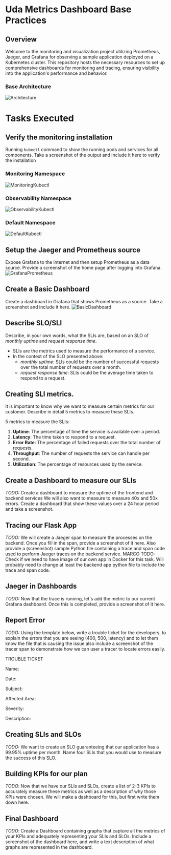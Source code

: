 # Uda Metrics Dashboard Base Practices

## Overview
Welcome to the monitoring and visualization project utilizing Prometheus, Jaeger, and Grafana for observing a sample application deployed on a Kubernetes cluster. This repository hosts the necessary resources to set up comprehensive dashboards for monitoring and tracing, ensuring visibility into the application's performance and behavior.

### Base Architecture
![Architecture](answer-img/base-architecture.png)


# Tasks Executed

## Verify the monitoring installation
Running `kubectl` command to show the running pods and services for all components. Take a screenshot of the output and include it here to verify the installation

### Monitoring Namespace
![MonitoringKubectl](answer-img/kubectl-monitoring.png)
### Observability Namespace
![ObservabilityKubectl](answer-img/kubectl-observability.png)
### Default Namespace
![DefaultKubectl](answer-img/kubectl-apps.png)


## Setup the Jaeger and Prometheus source
Expose Grafana to the internet and then setup Prometheus as a data source. Provide a screenshot of the home page after logging into Grafana.
![GrafanaPrometheus](answer-img/grafana-prometheus.png)


## Create a Basic Dashboard
Create a dashboard in Grafana that shows Prometheus as a source. Take a screenshot and include it here.
![BasicDashboard](answer-img/basic-dashboard.png)


## Describe SLO/SLI
Describe, in your own words, what the SLIs are, based on an SLO of *monthly uptime* and *request response time*.
- SLIs are the metrics used to measure the performance of a service.
- In the context of the SLO presented above:
  - *monthly uptime*: SLIs could be the number of successful requests over the total number of requests over a month.
  - *request response time*: SLIs could be the average time taken to respond to a request.

## Creating SLI metrics.
It is important to know why we want to measure certain metrics for our customer. Describe in detail 5 metrics to measure these SLIs. 

5 metrics to measure the SLIs:
1. **Uptime**: The percentage of time the service is available over a period.
2. **Latency**: The time taken to respond to a request.
3. **Error Rate**: The percentage of failed requests over the total number of requests.
4. **Throughput**: The number of requests the service can handle per second.
5. **Utilization**: The percentage of resources used by the service.

## Create a Dashboard to measure our SLIs
*TODO:* Create a dashboard to measure the uptime of the frontend and backend services We will also want to measure to measure 40x and 50x errors. Create a dashboard that show these values over a 24 hour period and take a screenshot.


## Tracing our Flask App
*TODO:*  We will create a Jaeger span to measure the processes on the backend. Once you fill in the span, provide a screenshot of it here. Also provide a (screenshot) sample Python file containing a trace and span code used to perform Jaeger traces on the backend service.
MARCO TODO: Check if we need to have image of our own app in Docker for this task. Will probably need to change at least the backend app python file to include the trace and span code.

## Jaeger in Dashboards
*TODO:* Now that the trace is running, let's add the metric to our current Grafana dashboard. Once this is completed, provide a screenshot of it here.


## Report Error
*TODO:* Using the template below, write a trouble ticket for the developers, to explain the errors that you are seeing (400, 500, latency) and to let them know the file that is causing the issue also include a screenshot of the tracer span to demonstrate how we can user a tracer to locate errors easily.

TROUBLE TICKET

Name:

Date:

Subject:

Affected Area:

Severity:

Description:


## Creating SLIs and SLOs
*TODO:* We want to create an SLO guaranteeing that our application has a 99.95% uptime per month. Name four SLIs that you would use to measure the success of this SLO.


## Building KPIs for our plan
*TODO*: Now that we have our SLIs and SLOs, create a list of 2-3 KPIs to accurately measure these metrics as well as a description of why those KPIs were chosen. We will make a dashboard for this, but first write them down here.


## Final Dashboard
*TODO*: Create a Dashboard containing graphs that capture all the metrics of your KPIs and adequately representing your SLIs and SLOs. Include a screenshot of the dashboard here, and write a text description of what graphs are represented in the dashboard.  


